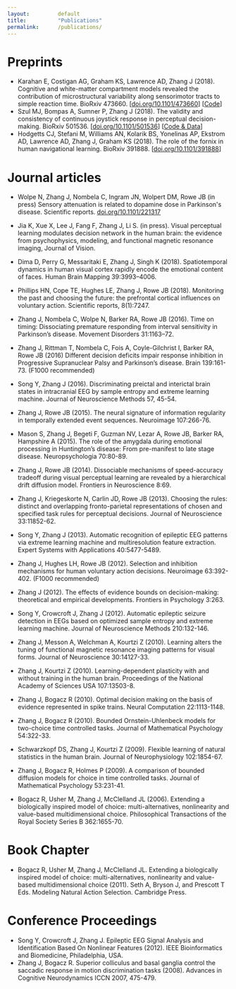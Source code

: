 ```yaml
---
layout: 		default
title: 			"Publications"
permalink: 		/publications/
---
```

# Preprints
* Karahan E, Costigan AG, Graham KS, Lawrence AD, Zhang J (2018). Cognitive and white-matter compartment models revealed the contribution of microstructural variability along sensorimotor tracts to simple reaction time. BioRxiv 473660. \[[doi.org/10.1101/473660](https://doi.org/10.1101/473660)\] \[[Code](https://github.com/esinkarahan/ATA)\]
* Szul MJ, Bompas A, Sumner P, Zhang J (2018). The validity and consistency of continuous joystick response in perceptual decision-making. BioRxiv 501536. \[[doi.org/10.1101/501536](https://doi.org/10.1101/501536)\] \[[Code & Data](https://osf.io/6fpq4)\]
* Hodgetts CJ, Stefani M, Williams AN, Kolarik BS, Yonelinas AP, Ekstrom AD, Lawrence AD, Zhang J, Graham KS (2018). The role of the fornix in human navigational learning. BioRxiv 391888. \[[doi.org/10.1101/391888](https://doi.org/10.1101/391888)\]


# Journal articles
* Wolpe N, Zhang J, Nombela C, Ingram JN, Wolpert DM, Rowe JB (in press) Sensory attenuation is related to dopamine dose in Parkinson's disease. Scientific reports. [doi.org/10.1101/221317](https://doi.org/10.1101/221317)
* Jia K, Xue X, Lee J, Fang F, Zhang J, Li S. (in press). Visual perceptual learning modulates decision network in the human brain: the evidence from psychophysics, modeling, and functional magnetic resonance imaging, Journal of Vision.
* Dima D, Perry G, Messaritaki E, Zhang J, Singh K (2018). Spatiotemporal dynamics in human visual cortex rapidly encode the emotional content of faces. Human Brain Mapping 39:3993–4006.
* Phillips HN, Cope TE, Hughes LE, Zhang J, Rowe JB (2018). Monitoring the past and choosing the future: the prefrontal cortical influences on voluntary action. Scientific reports, 8(1):7247.
* Zhang J, Nombela C, Wolpe N, Barker RA, Rowe JB (2016). Time on timing: Dissociating premature responding from interval sensitivity in Parkinson’s disease. Movement Disorders 31:1163–72.
* Zhang J, Rittman T, Nombela C, Fois A, Coyle-Gilchrist I, Barker RA, Rowe JB (2016) Different decision deficits impair response inhibition in Progressive Supranuclear Palsy and Parkinson’s disease. Brain 139:161-73. (F1000 recommended)
* Song Y, Zhang J (2016). Discriminating preictal and interictal brain states in intracranial EEG by sample entropy and extreme learning machine. Journal of Neuroscience Methods 57, 45-54.
* Zhang J, Rowe JB (2015). The neural signature of information regularity in temporally extended event sequences. Neuroimage 107:266-76.
* Mason S, Zhang J, Begeti F, Guzman NV, Lezar A, Rowe JB, Barker RA, Hampshire A (2015). The role of the amygdala during emotional processing in Huntington’s disease: From pre-manifest to late stage disease. Neuropsychologia 70:80-89.
* Zhang J, Rowe JB (2014). Dissociable mechanisms of speed-accuracy tradeoff during visual perceptual learning are revealed by a hierarchical drift diffusion model. Frontiers in Neuroscience 8:69.
* Zhang J, Kriegeskorte N, Carlin JD, Rowe JB (2013). Choosing the rules: distinct and overlapping fronto-parietal representations of chosen and specified task rules for perceptual decisions. Journal of Neuroscience 33:11852-62.
* Song Y, Zhang J (2013). Automatic recognition of epileptic EEG patterns via extreme learning machine and multiresolution feature extraction. Expert Systems with Applications 40:5477-5489.
* Zhang J, Hughes LH, Rowe JB (2012). Selection and inhibition mechanisms for human voluntary action decisions. Neuroimage 63:392-402. (F1000 recommended)
* Zhang J (2012). The effects of evidence bounds on decision-making: theoretical and empirical developments. Frontiers in Psychology 3:263.
* Song Y, Crowcroft J, Zhang J (2012). Automatic epileptic seizure detection in EEGs based on optimized sample entropy and extreme learning machine. Journal of Neuroscience Methods 210:132-146.
* Zhang J, Messon A, Welchman A, Kourtzi Z (2010). Learning alters the tuning of functional magnetic resonance imaging patterns for visual forms. Journal of Neuroscience 30:14127-33.
* Zhang J, Kourtzi Z (2010). Learning-dependent plasticity with and without training in the human brain. Proceedings of the National Academy of Sciences USA 107:13503-8.
* Zhang J, Bogacz R (2010). Optimal decision making on the basis of evidence represented in spike trains. Neural Computation 22:1113-1148.
* Zhang J, Bogacz R (2010). Bounded Ornstein-Uhlenbeck models for two-choice time controlled tasks. Journal of Mathematical Psychology 54:322-33.
* Schwarzkopf DS, Zhang J, Kourtzi Z (2009). Flexible learning of natural statistics in the human brain. Journal of Neurophysiology 102:1854-67.
* Zhang J, Bogacz R, Holmes P (2009). A comparison of bounded diffusion models for choice in time controlled tasks. Journal of Mathematical Psychology 53:231-41.

* Bogacz R, Usher M, Zhang J, McClelland JL (2006). Extending a biologically inspired model of choice: multi-alternatives, nonlinearity and value-based multidimensional choice. Philosophical Transactions of the Royal Society Series B 362:1655-70.


# Book Chapter

* Bogacz R, Usher M, Zhang J, McClelland JL. Extending a biologically inspired model of choice: multi-alternatives, nonlinearity and value-based multidimensional choice (2011). Seth A, Bryson J, and Prescott T Eds. Modeling Natural Action Selection. Cambridge Press.

# Conference Proceedings

* Song Y, Crowcroft J, Zhang J. Epileptic EEG Signal Analysis and Identification Based On Nonlinear Features (2012). IEEE Bioinformatics and Biomedicine, Philadelphia, USA.
* Zhang J, Bogacz R. Superior colliculus and basal ganglia control the saccadic response in motion discrimination tasks (2008). Advances in Cognitive Neurodynamics ICCN 2007, 475-479.
